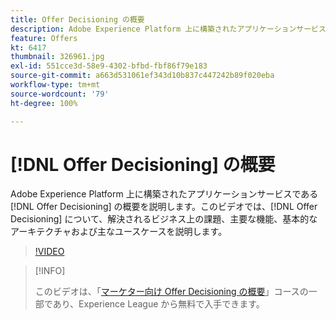 ```yaml
---
title: Offer Decisioning の概要
description: Adobe Experience Platform 上に構築されたアプリケーションサービスである Offer Decisioning の概要を説明します。
feature: Offers
kt: 6417
thumbnail: 326961.jpg
exl-id: 551cce3d-58e9-4302-bfbd-fbf86f79e183
source-git-commit: a663d531061ef343d10b837c447242b89f020eba
workflow-type: tm+mt
source-wordcount: '79'
ht-degree: 100%

---
```


# [!DNL Offer Decisioning] の概要

Adobe Experience Platform 上に構築されたアプリケーションサービスである [!DNL Offer Decisioning] の概要を説明します。このビデオでは、[!DNL Offer Decisioning] について、解決されるビジネス上の課題、主要な機能、基本的なアーキテクチャおよび主なユースケースを説明します。


>[!VIDEO](https://video.tv.adobe.com/v/326961?quality=12&learn=on)

>[!INFO]
>
> このビデオは、「[マーケター向け Offer Decisioning の概要](https://experienceleague.adobe.com/?recommended=ExperiencePlatform-U-1-2020.1.offerdecisioning?lang=ja)」コースの一部であり、Experience League から無料で入手できます。

